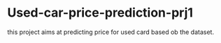 # Used-car-price-prediction-prj1

this project aims at predicting price for used card based ob the dataset.
